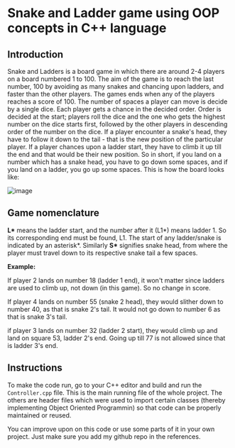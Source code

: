 # Snake and Ladder game using OOP concepts in C++ language
## Introduction
Snake and Ladders is a board game in which there are around 2-4 players on a board numbered 1 to 100. The aim of the game is to reach the last number, 100 by avoiding as many snakes and chancing upon ladders, and faster than the other players. The games ends when any of the players reaches a score of 100. The number of spaces a player can move is decide by a single dice. Each player gets a chance in the decided order. Order is decided at the start; players roll the dice and the one who gets the highest number on the dice starts first, followed by the other players in descending order of the number on the dice. If a player encounter a snake's head, they have to follow it down to the tail - that is the new position of the particular player. If a player chances upon a ladder start, they have to climb it up till the end and that would be their new position. So in short, if you land on a number which has a snake head, you have to go down some spaces, and if you land on a ladder, you go up some spaces. This is how the board looks like: 

![image](https://user-images.githubusercontent.com/70715821/119087076-20fd6b00-ba24-11eb-8b13-6ed92076caff.png)

## Game nomenclature
<strong>L*</strong> means the ladder start, and the number after it (L1*) means ladder 1. So its corresponding end must be found, L1. 
The start of any ladder/snake is indicated by an asterisk*. 
Similarly <strong>S*</strong> signifies snake head, from where the player must travel down to its respective snake tail a few spaces. 

<strong>Example:</strong>

If player 2 lands on number 18 (ladder 1 end), it won't matter since ladders are used to climb up, not down (in this game). So no change in score.

If player 4 lands on number 55 (snake 2 head), they would slither down to number 40, as that is snake 2's tail. It would not go down to number 6 as that is snake 3's tail.

if player 3 lands on number 32 (ladder 2 start), they would climb up and land on square 53, ladder 2's end. Going up till 77 is not allowed since that is ladder 3's end.

## Instructions 
To make the code run, go to your C++ editor and build and run the `Controller.cpp` file. This is the main running file of the whole project. The others are header files which were used to import certain classes (thereby implementing Object Oriented Programmin) so that code can be properly maintained or reused.

You can improve upon on this code or use some parts of it in your own project. Just make sure you add my github repo in the references.
